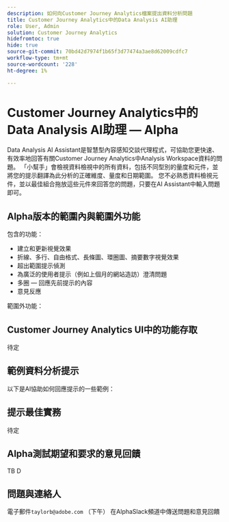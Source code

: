 ```yaml
---
description: 如何向Customer Journey Analytics檔案提出資料分析問題
title: Customer Journey Analytics中的Data Analysis AI助理
role: User, Admin
solution: Customer Journey Analytics
hidefromtoc: true
hide: true
source-git-commit: 70bd42d7974f1b65f3d77474a3ae8d62009cdfc7
workflow-type: tm+mt
source-wordcount: '228'
ht-degree: 1%

---
```



# Customer Journey Analytics中的Data Analysis AI助理 — Alpha

Data Analysis AI Assistant是智慧型內容感知交談代理程式，可協助您更快速、有效率地回答有關Customer Journey Analytics中Analysis Workspace資料的問題。 「小幫手」會檢視資料檢視中的所有資料，包括不同型別的量度和元件，並將您的提示翻譯為此分析的正確維度、量度和日期範圍。 您不必熟悉資料檢視元件，並以最佳組合拖放這些元件來回答您的問題，只要在AI Assistant中輸入問題即可。

## Alpha版本的範圍內與範圍外功能

包含的功能：

- 建立和更新視覺效果
- 折線、多行、自由格式、長條圖、環圈圖、摘要數字視覺效果
- 超出範圍提示偵測
- 為廣泛的使用者提示（例如上個月的網站造訪）澄清問題
- 多圈 — 回應先前提示的內容
- 意見反應

範圍外功能：



## Customer Journey Analytics UI中的功能存取

待定

## 範例資料分析提示

以下是AI協助如何回應提示的一些範例：

## 提示最佳實務

待定

## Alpha測試期望和要求的意見回饋

TB D

## 問題與連絡人

電子郵件`taylorb@adobe.com` （下午）
在AlphaSlack頻道中傳送問題和意見回饋




